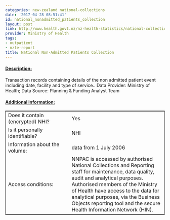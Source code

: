```yaml
---
categories: new-zealand national-collections
date: '2017-04-28 08:51:41'
id: national_nonadmitted_patients_collection
layout: post
link: http://www.health.govt.nz/nz-health-statistics/national-collections-and-surveys/collections/national-non-admitted-patient-collection
provider: Ministry of Health
tags:
- outpatient
- nzte-report
title: National Non-Admitted Patients Collection
---
```



 <h4> <u>Description:</u> </h4>
Transaction records containing details of the non admitted patient event including date, facility and type of service.. Data Provider: Ministry of Health; Data Source: Planning & Funding Analyst Team
 <h4> <u>Additional information:</u> </h4>
 <table style="border: 1px solid">
 <tr> <td width="40%"> Does it contain (encrypted) NHI? </td> <td>Yes</td> </tr>
 <tr> <td width="40%"> Is it personally identifiable? </td> <td>NHI</td> </tr>
 <tr> <td width="40%"> Information about the volume: </td> <td>data from 1 July 2006</td> </tr>
 <tr> <td width="40%"> Access conditions: </td> <td>NNPAC is accessed by authorised National Collections and Reporting staff for maintenance, data quality, audit and analytical purposes. Authorised members of the Ministry of Health have access to the data for analytical purposes, via the Business Objects reporting tool and the secure Health Information Network (HIN).</td> </tr>
 </table>